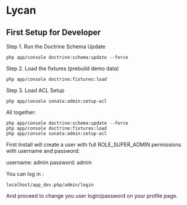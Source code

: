 Lycan
==

First Setup for Developer
-----------

Step 1. Run the Doctrine Schema Update

`php app/console doctrine:schema:update --force`

Step 2. Load the fixtures (prebuild demo data)

`php app/console doctrine:fixtures:load`

Step 3. Load ACL Setup

`php app/console sonata:admin:setup-acl`

All together:

```
php app/console doctrine:schema:update --force
php app/console doctrine:fixtures:load
php app/console sonata:admin:setup-acl
```

First Install will create a user with full ROLE_SUPER_ADMIN permissions with username and password:

username: admin
password: admin

You can log in :

`localhost/app_dev.php/admin/login`

And proceed to change you user login/password on your profile page.
